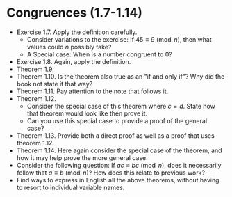# Congruences (1.7-1.14)

- Exercise 1.7. Apply the definition carefully.
    - Consider variations to the exercise: If $45\equiv 9 \pmod n$, then what values could $n$ possibly take?
    - A Special case: When is a number congruent to 0?
- Exercise 1.8. Again, apply the definition.
- Theorem 1.9.
- Theorem 1.10. Is the theorem also true as an "if and only if"? Why did the book not state it that way?
- Theorem 1.11. Pay attention to the note that follows it.
- Theorem 1.12.
    - Consider the special case of this theorem where $c=d$. State how that theorem would look like then prove it.
    - Can you use this special case to provide a proof of the general case?
- Theorem 1.13. Provide both a direct proof as well as a proof that uses theorem 1.12.
- Theorem 1.14. Here again consider the special case of the theorem, and how it may help prove the more general case.
- Consider the following question: If $ac \equiv bc \pmod n$, does it necessarily follow that $a\equiv b \pmod n$? How does this relate to previous work?
- Find ways to express in English all the above theorems, without having to resort to individual variable names.
